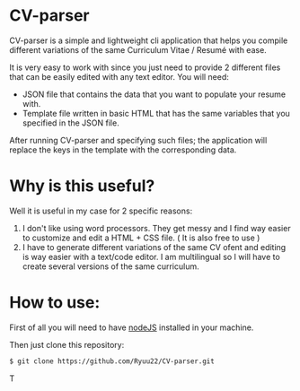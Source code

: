 # CV-parser
CV-parser is a simple and lightweight cli application that helps you compile different variations of the same Curriculum Vitae / Resumé with ease.

It is very easy to work with since you just need to provide 2 different files that can be easily edited with any text editor.
You will need:

   - JSON file that contains the data that you want to populate your resume with.
   - Template file written in basic HTML that has the same variables that you specified in the JSON file. 

After running CV-parser and specifying such files; the application will replace the keys in the template with the corresponding data.

# Why is this useful?

Well it is useful in my case for 2 specific reasons:
1. I don't like using word processors. They get messy and I find way easier to customize and edit a HTML + CSS file. ( It is also free to use )
2. I have to generate different variations of the same CV ofent and editing is way easier with a text/code editor. I am multilingual so I will have to create several versions of the same curriculum.

# How to use:

First of all you will need to have [nodeJS](https://nodejs.org/en/) installed in your machine.

Then just clone this repository:
```bash
$ git clone https://github.com/Ryuu22/CV-parser.git
```

T
